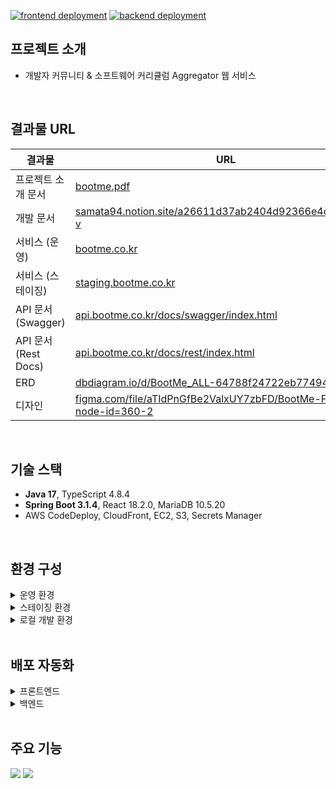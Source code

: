 [![frontend deployment](https://github.com/Jinwook94/bootme/actions/workflows/frontend-deploy.yml/badge.svg)](https://github.com/Jinwook94/bootme/actions/workflows/frontend-deploy.yml)
[![backend deployment](https://github.com/Jinwook94/bootme/actions/workflows/backend-deploy.yml/badge.svg)](https://github.com/Jinwook94/bootme/actions/workflows/backend-deploy.yml)

## 프로젝트 소개
- 개발자 커뮤니티 & 소프트웨어 커리큘럼 Aggregator 웹 서비스

<br>

## 결과물 URL
| 결과물                | URL                                                                                                                                              |
|--------------------|--------------------------------------------------------------------------------------------------------------------------------------------------|
| 프로젝트 소개 문서         | [bootme.pdf](https://github.com/Jinwook94/bootme/files/13258975/bootme.pdf)                                                                      |
| 개발 문서              | [samata94.notion.site/a26611d37ab2404d92366e4c5677efff?v](https://samata94.notion.site/a26611d37ab2404d92366e4c5677efff?v)                       |
| 서비스 (운영)           | [bootme.co.kr](https://bootme.co.kr)                                                                                                             |
| 서비스 (스테이징)         | [staging.bootme.co.kr](https://staging.bootme.co.kr)                                                                                             |
| API 문서 (Swagger)   | [api.bootme.co.kr/docs/swagger/index.html](https://api.bootme.co.kr/docs/swagger/index.html)                                                     |
| API 문서 (Rest Docs) | [api.bootme.co.kr/docs/rest/index.html](https://api.bootme.co.kr/docs/rest/index.html)                                                           |
| ERD                | [dbdiagram.io/d/BootMe_ALL-64788f24722eb77494373f88](https://dbdiagram.io/d/BootMe_ALL-64788f24722eb77494373f88)                                 |
| 디자인                | [figma.com/file/aTIdPnGfBe2ValxUY7zbFD/BootMe-Figma?node-id=360-2](https://www.figma.com/file/aTIdPnGfBe2ValxUY7zbFD/BootMe-Figma?node-id=360-2) |

<br>

## 기술 스택
- **Java 17**, TypeScript 4.8.4
- **Spring Boot 3.1.4**, React 18.2.0, MariaDB 10.5.20
- AWS CodeDeploy, CloudFront, EC2, S3, Secrets Manager

<br>

## 환경 구성

<details>
  <summary>운영 환경</summary>

  <img src="https://github.com/Jinwook94/bootme/assets/44575214/3bade8d0-6b3c-430e-8a53-f31485c2f6a4">
</details>

<details>
  <summary>스테이징 환경</summary>

  <img src="https://github.com/Jinwook94/bootme/assets/44575214/16178a70-34e0-4647-976e-ffbeba3da62f">
</details>

<details>
  <summary>로컬 개발 환경</summary>

  <img src="https://github.com/Jinwook94/bootme/assets/44575214/f0c16ceb-450a-46aa-845a-765e119c595c">
</details>

<br>

## 배포 자동화
<details>
  <summary>프론트엔드</summary>

  <img src="https://github.com/Jinwook94/bootme/assets/44575214/61817685-222f-4bf8-a10d-9cffaf13d994">
</details>

<details>
  <summary>백엔드</summary>

  <img src="https://github.com/Jinwook94/bootme/assets/44575214/2569b04f-74e8-457a-815e-5d641afce6c1">
</details>

<br>

## 주요 기능
<img src="https://github.com/Jinwook94/bootme/assets/44575214/a7c8fad7-2db3-44fa-8f08-cf8c28b4bc80">
<img src="https://github.com/Jinwook94/bootme/assets/44575214/b4f85fed-a6f9-4ae2-9c9f-60486b8f4820">

<br>
